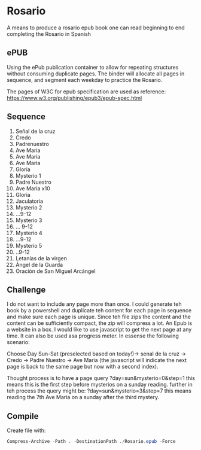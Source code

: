 # Rosario
A means to produce a rosario epub book one can read beginning to end completing the Rosario in Spanish

## ePUB

Using the ePub publication container to allow for repeating structures without consuming duplicate pages.
The binder will allocate all pages in sequence, and segment each weekday to practice the Rosario.

The pages of W3C for epub specification are used as reference: https://www.w3.org/publishing/epub3/epub-spec.html

## Sequence

1. Señal de la cruz
2. Credo
3. Padrenuestro
4. Ave Maria
5. Ave Maria 
6. Ave Maria 
7. Gloria
8. Mysterio 1
9. Padre Nuestro
10. Ave Maria x10
11. Gloria
12. Jaculatoria
13. Mysterio 2
14. ...9-12
15. Mysterio 3
16. ... 9-12
17. Mysterio 4
18. ...9-12
19. Mysterio 5
20. ..9-12
21. Letanías de la virgen
22. Ángel de la Guarda
23. Oración de San Miguel Arcángel 

## Challenge

I do not want to include any page more than once. I could generate teh book by a powershell and duplicate teh content for each page in sequence and make sure each page is unique. Since teh file zips the content and the content can be sufficiently compact, the zip will compress a lot. An Epub is a website in a box. I would like to use javascript to get the next page at any time. It can also be used asa progress meter. In essense the following scenario:

Choose Day Sun-Sat (preselected based on today!)-> senal de la cruz -> Credo -> Padre Nuestro -> Ave Maria (the javascript will indicate the next page is back to the same page but now with a second index).

Thought process is to have a page query ?day=sun&mysterio=0&step=1 this means this is the first step before mysterios on a sunday reading. further in teh process the query might be: ?day=sun&mysterio=3&step=7 this means reading the 7th Ave Maria on a sunday after the third mystery.  

## Compile

Create file with: 
```PowerShell
Compress-Archive -Path . -DestinationPath ./Rosario.epub -Force
```
